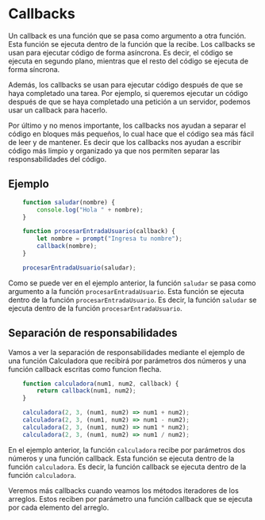 # Callbacks

Un callback es una función que se pasa como argumento a otra función. Esta función se ejecuta dentro de la función que la recibe. Los callbacks se usan para ejecutar código de forma asíncrona. Es decir, el código se ejecuta en segundo plano, mientras que el resto del código se ejecuta de forma síncrona.

Además, los callbacks se usan para ejecutar código después de que se haya completado una tarea. Por ejemplo, si queremos ejecutar un código después de que se haya completado una petición a un servidor, podemos usar un callback para hacerlo.

Por último y no menos importante, los callbacks nos ayudan a separar el código en bloques más pequeños, lo cual hace que el código sea más fácil de leer y de mantener. Es decir que los callbacks nos ayudan a escribir código más limpio y organizado ya que nos permiten separar las responsabilidades del código.

## Ejemplo

```javascript
    function saludar(nombre) {
        console.log("Hola " + nombre);
    }

    function procesarEntradaUsuario(callback) {
        let nombre = prompt("Ingresa tu nombre");
        callback(nombre);
    }

    procesarEntradaUsuario(saludar);
```

Como se puede ver en el ejemplo anterior, la función `saludar` se pasa como argumento a la función `procesarEntradaUsuario`. Esta función se ejecuta dentro de la función `procesarEntradaUsuario`. Es decir, la función `saludar` se ejecuta dentro de la función `procesarEntradaUsuario`.


## Separación de responsabilidades

Vamos a ver la separación de responsabilidades mediante el ejemplo de una función Calculadora que recibirá por parámetros dos números y una función callback escritas como funcion flecha.

```javascript
    function calculadora(num1, num2, callback) {
        return callback(num1, num2);
    }

    calculadora(2, 3, (num1, num2) => num1 + num2);
    calculadora(2, 3, (num1, num2) => num1 - num2);
    calculadora(2, 3, (num1, num2) => num1 * num2);
    calculadora(2, 3, (num1, num2) => num1 / num2);
```

En el ejemplo anterior, la función `calculadora` recibe por parámetros dos números y una función callback. Esta función se ejecuta dentro de la función `calculadora`. Es decir, la función callback se ejecuta dentro de la función `calculadora`.

Veremos más callbacks cuando veamos los métodos iteradores de los arreglos. Estos reciben por parámetro una función callback que se ejecuta por cada elemento del arreglo.











